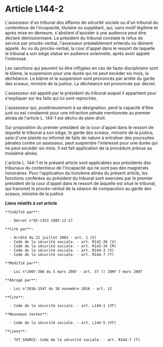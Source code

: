 # Article L144-2

L'assesseur d'un tribunal des affaires de sécurité sociale ou d'un tribunal du contentieux de l'incapacité, titulaire ou
suppléant, qui, sans motif légitime et après mise en demeure, s'abstient d'assister à une audience peut être déclaré
démissionnaire. Le président du tribunal constate le refus de service par procès-verbal, l'assesseur préalablement entendu ou
dûment appelé. Au vu du procès-verbal, la cour d'appel dans le ressort de laquelle le tribunal a son siège statue en audience
solennelle, après avoir appelé l'intéressé.

Les sanctions qui peuvent lui être infligées en cas de faute disciplinaire sont le blâme, la suspension pour une durée qui ne
peut excéder six mois, la déchéance. Le blâme et la suspension sont prononcés par arrêté du garde des sceaux, ministre de la
justice. La déchéance est prononcée par décret.

L'assesseur est appelé par le président du tribunal auquel il appartient pour s'expliquer sur les faits qui lui sont
reprochés.

L'assesseur qui, postérieurement à sa désignation, perd la capacité d'être juré ou est condamné pour une infraction pénale
mentionnée au premier alinéa de l'article L. 144-1 est déchu de plein droit.

Sur proposition du premier président de la cour d'appel dans le ressort de laquelle le tribunal a son siège, le garde des
sceaux, ministre de la justice, saisi d'une plainte ou informé de faits de nature à entraîner des poursuites pénales contre
un assesseur, peut suspendre l'intéressé pour une durée qui ne peut excéder six mois. Il est fait application de la procédure
prévue au troisième alinéa.

L'article L. 144-1 et le présent article sont applicables aux présidents des tribunaux du contentieux de l'incapacité qui ne
sont pas des magistrats honoraires. Pour l'application du troisième alinéa du présent article, les fonctions conférées au
président du tribunal sont exercées par le premier président de la cour d'appel dans le ressort de laquelle est situé le
tribunal, qui transmet le procès-verbal de la séance de comparution au garde des sceaux, ministre de la justice.

**Liens relatifs à cet article**

	**Codifié par**:

	  - Décret n°85-1353 1985-12-17

	**Cité par**:

	  - Arrêté du 22 juillet 2003 - art. 1 (V)
	  - Code de la sécurité sociale. - art. R142-39 (V)
	  - Code de la sécurité sociale. - art. R143-34 (M)
	  - Code de la sécurité sociale. - art. R144-3 (V)
	  - Code de la sécurité sociale. - art. R144-7 (T)

	**Modifié par**:

	  - Loi n°2007-308 du 5 mars 2007 - art. 37 () JORF 7 mars 2007

	**Abrogé par**:

	  - Loi n°2016-1547 du 18 novembre 2016 - art. 12

	**Cite**:

	  - Code de la sécurité sociale. - art. L144-1 (VT)

	**Nouveaux textes**:

	  - Code de la sécurité sociale. - art. L144-5 (VT)

	**Liens**:

	  - TXT_SOURCE: Code de la sécurité sociale. - art. R144-7 (T)
